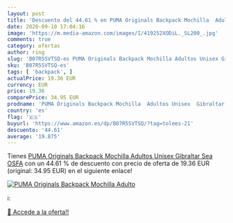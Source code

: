 ```yaml
---
layout: post
title: 'Descuento del 44.61 % en PUMA Originals Backpack Mochilla  Adulto'
date: 2020-09-10 17:04:16
image: 'https://m.media-amazon.com/images/I/419252XODiL._SL200_.jpg'
comments: true
category: ofertas
author: ring
slug: 'B07R5SVTSQ-es PUMA Originals Backpack Mochilla Adultos Unisex Gibraltar...'
sku: 'B07R5SVTSQ-es'
tags: [ 'backpack', ]
actualPrice: 19.36 EUR
currency: EUR
price: 19.36
comparePrice: 34.95 EUR
prodname: 'PUMA Originals Backpack Mochilla  Adultos Unisex  Gibraltar Sea  OSFA'
country: 'es'
flag: '🇪🇸'
buyurl: 'https://www.amazon.es/dp/B07R5SVTSQ/?tag=tolees-21'
descuento: '44.61'
average: '19.875'
---
```


Tienes [PUMA Originals Backpack Mochilla  Adultos Unisex  Gibraltar Sea  OSFA](https://www.amazon.es/dp/B07R5SVTSQ/?tag=tolees-21) con un 44.61 % de descuento con precio de oferta de 19.36 EUR (original: 34.95 EUR) en el siguiente enlace!

[![PUMA Originals Backpack Mochilla  Adulto](https://m.media-amazon.com/images/I/419252XODiL._SL200_.jpg)](https://www.amazon.es/dp/B07R5SVTSQ/?tag=tolees-21)

ℹ️:


[🛒 Accede a la oferta!!](https://www.amazon.es/dp/B07R5SVTSQ/?tag=tolees-21)

